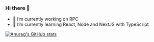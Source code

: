 ### Hi there 👋

- 🔭 I’m currently working on RPC
- 🌱 I’m currently learning React, Node and NextJS with TypeScript


[![Anurag's GitHub stats](https://github-readme-stats.vercel.app/api?username=douglasscriptore)](https://github.com/anuraghazra/github-readme-stats&show_icons=true&theme=dracula)
